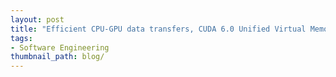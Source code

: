 ```yaml
---
layout: post
title: "Efficient CPU-GPU data transfers, CUDA 6.0 Unified Virtual Memory"
tags:
- Software Engineering
thumbnail_path: blog/
---
```

